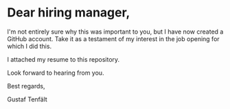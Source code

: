 # Dear hiring manager,

I'm not entirely sure why this was important to you, but I have now created a GitHub account. Take it as a testament of my interest in the job opening for which I did this. 

I attached my resume to this repository.

Look forward to hearing from you. 

Best regards,

Gustaf Tenfält
